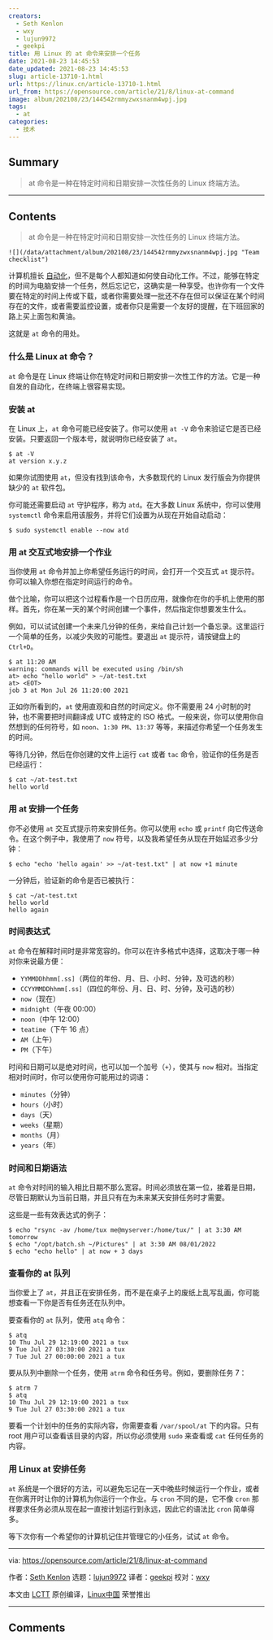 ```yaml
---
creators:
  - Seth Kenlon
  - wxy
  - lujun9972
  - geekpi
title: 用 Linux 的 at 命令来安排一个任务
date: 2021-08-23 14:45:53
date_updated: 2021-08-23 14:45:53
slug: article-13710-1.html
url: https://linux.cn/article-13710-1.html
url_from: https://opensource.com/article/21/8/linux-at-command
image: album/202108/23/144542rmmyzwxsnanm4wpj.jpg
tags:
  - at
categories:
  - 技术
---
```


## Summary

> at 命令是一种在特定时间和日期安排一次性任务的 Linux 终端方法。

***

<!-- more -->

## Contents

> 
> at 命令是一种在特定时间和日期安排一次性任务的 Linux 终端方法。
> 
> 
> 

`![](/data/attachment/album/202108/23/144542rmmyzwxsnanm4wpj.jpg "Team checklist")`

计算机擅长 [自动化](https://opensource.com/article/20/11/orchestration-vs-automation)，但不是每个人都知道如何使自动化工作。不过，能够在特定的时间为电脑安排一个任务，然后忘记它，这确实是一种享受。也许你有一个文件要在特定的时间上传或下载，或者你需要处理一批还不存在但可以保证在某个时间存在的文件，或者需要监控设置，或者你只是需要一个友好的提醒，在下班回家的路上买上面包和黄油。

这就是 `at` 命令的用处。

### 什么是 Linux at 命令？

`at` 命令是在 Linux 终端让你在特定时间和日期安排一次性工作的方法。它是一种自发的自动化，在终端上很容易实现。

### 安装 at

在 Linux 上，`at` 命令可能已经安装了。你可以使用 `at -V` 命令来验证它是否已经安装。只要返回一个版本号，就说明你已经安装了 `at`。

```shell
$ at -V
at version x.y.z
```

如果你试图使用 `at`，但没有找到该命令，大多数现代的 Linux 发行版会为你提供缺少的 `at` 软件包。

你可能还需要启动 `at` 守护程序，称为 `atd`。在大多数 Linux 系统中，你可以使用 `systemctl` 命令来启用该服务，并将它们设置为从现在开始自动启动：

```shell
$ sudo systemctl enable --now atd
```

### 用 at 交互式地安排一个作业

当你使用 `at` 命令并加上你希望任务运行的时间，会打开一个交互式 `at` 提示符。你可以输入你想在指定时间运行的命令。

做个比喻，你可以把这个过程看作是一个日历应用，就像你在你的手机上使用的那样。首先，你在某一天的某个时间创建一个事件，然后指定你想要发生什么。

例如，可以试试创建一个未来几分钟的任务，来给自己计划一个备忘录。这里运行一个简单的任务，以减少失败的可能性。要退出 `at` 提示符，请按键盘上的 `Ctrl+D`。

```shell
$ at 11:20 AM
warning: commands will be executed using /bin/sh
at> echo "hello world" > ~/at-test.txt
at> <EOT>
job 3 at Mon Jul 26 11:20:00 2021
```

正如你所看到的，`at` 使用直观和自然的时间定义。你不需要用 24 小时制的时钟，也不需要把时间翻译成 UTC 或特定的 ISO 格式。一般来说，你可以使用你自然想到的任何符号，如 `noon`、`1:30 PM`、`13:37` 等等，来描述你希望一个任务发生的时间。

等待几分钟，然后在你创建的文件上运行 `cat` 或者 `tac` 命令，验证你的任务是否已经运行：

```shell
$ cat ~/at-test.txt
hello world
```

### 用 at 安排一个任务

你不必使用 `at` 交互式提示符来安排任务。你可以使用 `echo` 或 `printf` 向它传送命令。在这个例子中，我使用了 `now` 符号，以及我希望任务从现在开始延迟多少分钟：

```shell
$ echo "echo 'hello again' >> ~/at-test.txt" | at now +1 minute
```

一分钟后，验证新的命令是否已被执行：

```shell
$ cat ~/at-test.txt
hello world
hello again
```

### 时间表达式

`at` 命令在解释时间时是非常宽容的。你可以在许多格式中选择，这取决于哪一种对你来说最方便：

* `YYMMDDhhmm[.ss]`（两位的年份、月、日、小时、分钟，及可选的秒）
* `CCYYMMDDhhmm[.ss]`（四位的年份、月、日、时、分钟，及可选的秒）
* `now`（现在）
* `midnight`（午夜 00:00）
* `noon`（中午 12:00）
* `teatime`（下午 16 点）
* `AM`（上午）
* `PM`（下午）

时间和日期可以是绝对时间，也可以加一个加号（`+`），使其与 `now` 相对。当指定相对时间时，你可以使用你可能用过的词语：

* `minutes`（分钟）
* `hours`（小时）
* `days`（天）
* `weeks`（星期）
* `months`（月）
* `years`（年）

### 时间和日期语法

`at` 命令对时间的输入相比日期不那么宽容。时间必须放在第一位，接着是日期，尽管日期默认为当前日期，并且只有在为未来某天安排任务时才需要。

这些是一些有效表达式的例子：

```shell
$ echo "rsync -av /home/tux me@myserver:/home/tux/" | at 3:30 AM tomorrow
$ echo "/opt/batch.sh ~/Pictures" | at 3:30 AM 08/01/2022
$ echo "echo hello" | at now + 3 days
```

### 查看你的 at 队列

当你爱上了 `at`，并且正在安排任务，而不是在桌子上的废纸上乱写乱画，你可能想查看一下你是否有任务还在队列中。

要查看你的 `at` 队列，使用 `atq` 命令：

```shell
$ atq
10 Thu Jul 29 12:19:00 2021 a tux
9 Tue Jul 27 03:30:00 2021 a tux
7 Tue Jul 27 00:00:00 2021 a tux
```

要从队列中删除一个任务，使用 `atrm` 命令和任务号。例如，要删除任务 7：

```shell
$ atrm 7
$ atq
10 Thu Jul 29 12:19:00 2021 a tux
9 Tue Jul 27 03:30:00 2021 a tux
```

要看一个计划中的任务的实际内容，你需要查看 `/var/spool/at` 下的内容。只有 root 用户可以查看该目录的内容，所以你必须使用 `sudo` 来查看或 `cat` 任何任务的内容。

### 用 Linux at 安排任务

`at` 系统是一个很好的方法，可以避免忘记在一天中晚些时候运行一个作业，或者在你离开时让你的计算机为你运行一个作业。与 `cron` 不同的是，它不像 `cron` 那样要求任务必须从现在起一直按计划运行到永远，因此它的语法比 `cron` 简单得多。

等下次你有一个希望你的计算机记住并管理它的小任务，试试 `at` 命令。

---

via: <https://opensource.com/article/21/8/linux-at-command>

作者：[Seth Kenlon](https://opensource.com/users/seth) 选题：[lujun9972](https://github.com/lujun9972) 译者：[geekpi](https://github.com/geekpi) 校对：[wxy](https://github.com/wxy)

本文由 [LCTT](https://github.com/LCTT/TranslateProject) 原创编译，[Linux中国](https://linux.cn/) 荣誉推出

***

## Comments
